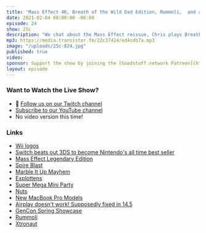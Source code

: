 ```yaml
---
title: 'Mass Effect 4K, Breath of the Wild Dad Edition, Rummoli,  and a Run through Recent Apple Arcade Games'
date: 2021-02-04 08:00:00 -06:00
episode: 24
show: 25c
description: "We chat about the Mass Effect reissue, Chris plays Breath of the Wild for his kids, Apple Arcade updates, and Rummoli?"
mp3: https://media.transistor.fm/22c37424/ed4cdb7a.mp3
image: "/uploads/25c-024.jpg"
published: true
video:
sponsor: Support the show by joining the [Goodstuff.network Patreon](https://www.patreon.com/goodstuff)
layout: episode
---
```


### Want to Watch the Live Show?

* 💙 [Follow us on our Twitch channel](https://goodstuff.network/twitch/)
* [Subscribe to our YouTube channel](https://www.youtube.com/user/goodstuffdotfm?sub_confirmation=1)
* No video version this time!

### Links

- [Wii logos](https://www.creativebloq.com/news/nintendo-wii-unused-logos)
- [Switch beats out 3DS to become Nintendo's all time best seller](https://www.nintendo.co.jp/ir/en/finance/hard_soft/index.html)
- [Mass Effect Legendary Edition](https://www.ea.com/games/mass-effect/mass-effect-legendary-edition)
- [Spire Blast](https://apps.apple.com/us/app/spire-blast/id1532717034)
- [Marble It Up Mayhem](https://apps.apple.com/us/app/marble-it-up-mayhem/id1473839579)
- [Explottens](https://apps.apple.com/us/app/explottens/id965816162)
- [Super Mega Mini Party](https://apps.apple.com/us/app/super-mega-mini-party/id1465985511)
- [Nuts](https://apps.apple.com/us/app/nuts-a-surveillance-mystery/id1467043989)
- [New MacBook Pro Models](https://www.macrumors.com/2021/01/15/new-macbook-pro-models-magsafe-ports/)
- [Airplay doesn't work! Supposedly fixed in 14.5](https://www.theverge.com/2021/2/1/22260722/apple-fitness-plus-airplay-workouts-tv-new-feature-ios-14-5)
- [GenCon Spring Showcase](https://www.genconspringshowcase.com/)
- [Rummoli](https://en.wikipedia.org/wiki/Rummoli)
- [Xtronaut](https://xtronaut.com/)